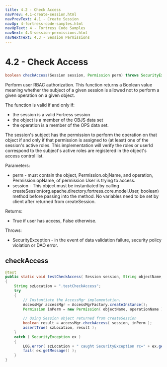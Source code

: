 ```yaml
---
title: 4.2 - Check Access
navPrev: 4.1-create-session.html
navPrevText: 4.1 - Create Session
navUp: 4-fortress-code-samples.html
navUpText: 4 - Fortress Code Samples
navNext: 4.3-session-permissions.html
navNextText: 4.3 - Session Permissions
---
```


# 4.2 - Check Access

```java
boolean checkAccess(Session session, Permission perm) throws SecurityException
```

Perform user RBAC authorization. This function returns a Boolean value meaning whether the subject of a given session is allowed 
not to perform a given operation on a given object.

The function is valid if and only if:
- the session is a valid Fortress session
- the object is a member of the OBJS data set
- the operation is a member of the OPS data set.

The session's subject has the permission to perform the operation on that object if and only if that permission is assigned to (at least) one of the session's active roles. 
This implementation will verify the roles or userId correspond to the subject's active roles are registered in the object's access control list.

Parameters:
- perm - must contain the object, Permission.objName, and operation, Permission.opName, of permission User is trying to access.
- session - This object must be instantiated by calling createSession(org.apache.directory.fortress.core.model.User, boolean) method before passing into the method. No variables need to be set by client after returned from createSession.

Returns:
- True if user has access, False otherwise.

Throws:
- SecurityException - in the event of data validation failure, security policy violation or DAO error.

## checkAccess

```java
@test
public static void testCheckAccess( Session session, String objectName, String operationName )
{
    String szLocation = ".testCheckAccess";
    try
    {
        // Instantiate the AccessMgr implementation.
        AccessMgr accessMgr = AccessMgrFactory.createInstance();
        Permission inPerm = new Permission( objectName, operationName );
        
        // Using Session object returned from createSession
        boolean result = accessMgr.checkAccess( session, inPerm );
        assertTrue( szLocation, result );
    }
    catch ( SecurityException ex )
    {
        LOG.error( szLocation + " caught SecurityException rc=" + ex.getErrorId() + ", msg=" + ex.getMessage(), ex );
        fail( ex.getMessage() );
    }
}
```
